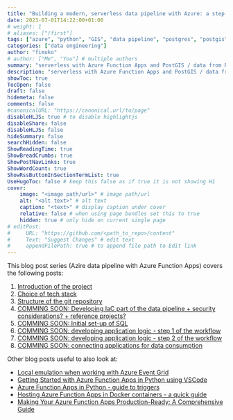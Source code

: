 ```yaml
---
title: "Building a modern, serverless data pipeline with Azure: a step-by-step guide"
date: 2023-07-01T14:22:00+01:00
# weight: 1
# aliases: ["/first"]
tags: ["azure", "python", "GIS", "data pipeline", "postgres", "postgis"]
categories: ["data engineering"]
author: "fimuko"
# author: ["Me", "You"] # multiple authors
summary: "serverless with Azure Function Apps and PostGIS / data from RESTful API" # this shows up on the list
description: "serverless with Azure Function Apps and PostGIS / data from RESTful API" # this shows up on the single page
showToc: true
TocOpen: false
draft: false
hidemeta: false
comments: false
#canonicalURL: "https://canonical.url/to/page"
disableHLJS: true # to disable highlightjs
disableShare: false
disableHLJS: false
hideSummary: false
searchHidden: false
ShowReadingTime: true
ShowBreadCrumbs: true
ShowPostNavLinks: true
ShowWordCount: true
ShowRssButtonInSectionTermList: true
UseHugoToc: false # keep this false as if true it is not showing H1
cover:
    image: "<image path/url>" # image path/url
    alt: "<alt text>" # alt text
    caption: "<text>" # display caption under cover
    relative: false # when using page bundles set this to true
    hidden: true # only hide on current single page
# editPost:
#     URL: "https://github.com/<path_to_repo>/content"
#     Text: "Suggest Changes" # edit text
#     appendFilePath: true # to append file path to Edit link
---
```


This blog post series (Azire data pipeline with Azure Function Apps) covers the following posts: 

1. [Introduction of the project](/posts/azure_data_pipeline_with_func_apps-01-introduction/)
2. [Choice of tech stack](/posts/azure_data_pipeline_with_func_apps-02-choice_of_tech_stack)
3. [Structure of the git repository](/posts/azure_data_pipeline_with_func_apps-03-repo_structure/)
4. [COMMING SOON: Developing IaC part of the data pipeline + security considerations? + reference projects?](/posts/)
5. [COMMING SOON: Initial set-up of SQL](/posts/)
6. [COMMING SOON: developing application logic - step 1 of the workflow](/posts/)
7. [COMMING SOON: developing application logic - step 2 of the workflow](/posts/)
8. [COMMING SOON: connecting applications for data consumption](/posts/)

Other blog posts useful to also look at:
- [Local emulation when working with Azure Event Grid](/posts/azure-local-event-grid-and-functions/)
- [Getting Started with Azure Function Apps in Python using VSCode](/posts/azure_func_app_beginner_dev_py_guide/)
- [Azure Function Apps in Python - guide to triggers](/posts/azure_func_app_py_triggers_guide/)
- [Hosting Azure Function Apps in Docker containers - a quick guide](/posts/azure_func_app_with_docker_overview/)
- [Making Your Azure Function Apps Production-Ready: A Comprehensive Guide](/posts/azure_func_app_make_ready_for_prod/)

